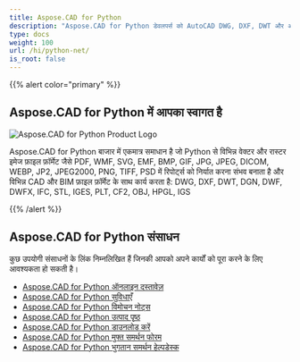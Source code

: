 ```yaml
---
title: Aspose.CAD for Python
description: "Aspose.CAD for Python डेवलपर्स को AutoCAD DWG, DXF, DWT और अन्य CAD और BIM फ़ाइल फ़ॉर्मेट जैसे: DGN, DWF, DWFX, IFC, STL, IGES, PLT, CF2, OBJ, HPGL, IGS को खोलने, पढ़ने और प्रोसेस करने की अनुमति देता है।"
type: docs
weight: 100
url: /hi/python-net/
is_root: false
---
```


{{% alert color="primary" %}}

## **Aspose.CAD for Python में आपका स्वागत है**

![Aspose.CAD for Python Product Logo](/cad/_assets/home_4.png)

Aspose.CAD for Python बाजार में एकमात्र समाधान है जो Python से विभिन्न वेक्टर और रास्टर इमेज फ़ाइल फ़ॉर्मेट जैसे PDF, WMF, SVG, EMF, BMP, GIF, JPG, JPEG, DICOM, WEBP, JP2, JPEG2000, PNG, TIFF, PSD में रिपोर्ट्स को निर्यात करना संभव बनाता है और विभिन्न CAD और BIM फ़ाइल फ़ॉर्मेट के साथ कार्य करता है: DWG, DXF, DWT, DGN, DWF, DWFX, IFC, STL, IGES, PLT, CF2, OBJ, HPGL, IGS

{{% /alert %}}

## **Aspose.CAD for Python संसाधन**

कुछ उपयोगी संसाधनों के लिंक निम्नलिखित हैं जिनकी आपको अपने कार्यों को पूरा करने के लिए आवश्यकता हो सकती है।

- [Aspose.CAD for Python ऑनलाइन दस्तावेज़](/hi/cad/python-net/)
- [Aspose.CAD for Python सुविधाएँ](/hi/cad/python-net/features-overview/)
- [Aspose.CAD for Python विमोचन नोट्स](https://releases.aspose.com/cad/python-net/release-notes/)
- [Aspose.CAD for Python उत्पाद पृष्ठ](https://products.aspose.com/cad/python-net/)
- [Aspose.CAD for Python डाउनलोड करें](https://downloads.aspose.com/cad/python-net)
- [Aspose.CAD for Python मुफ्त समर्थन फोरम](https://forum.aspose.com/c/cad/19)
- [Aspose.CAD for Python भुगतान समर्थन हेल्पडेस्क](https://helpdesk.aspose.com/)
